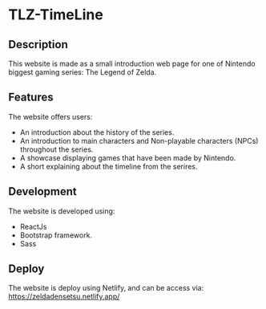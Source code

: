 # TLZ-TimeLine

## Description
This website is made as a small introduction web page for one of Nintendo biggest gaming series: The Legend of Zelda.

## Features
The website offers users:
* An introduction about the history of the series.
* An introduction to main characters and Non-playable characters (NPCs) throughout the series.
* A showcase displaying games that have been made by Nintendo.
* A short explaining about the timeline from the serires.

## Development
The website is developed using:
* ReactJs
* Bootstrap framework.
* Sass

## Deploy
The website is deploy using Netlify, and can be access via: https://zeldadensetsu.netlify.app/
